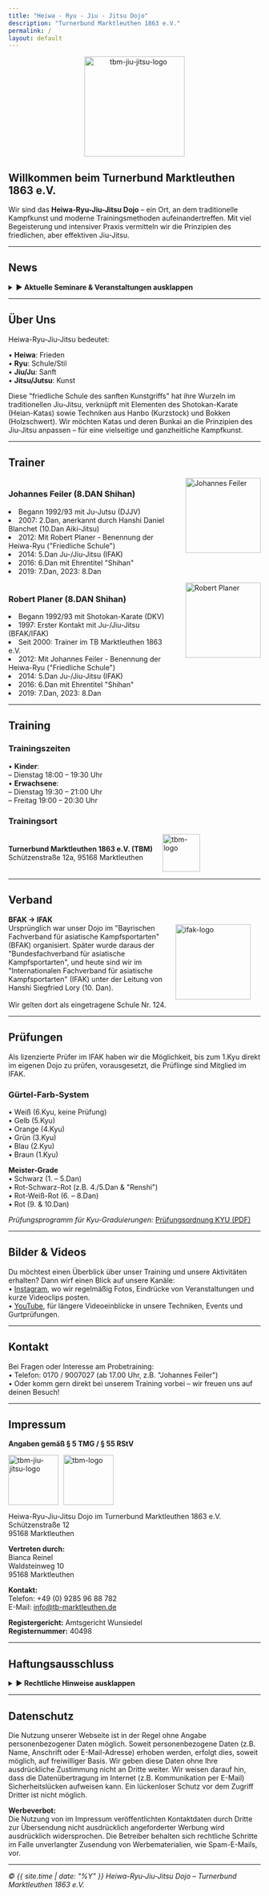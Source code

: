 ```yaml
---
title: "Heiwa - Ryu - Jiu - Jitsu Dojo"
description: "Turnerbund Marktleuthen 1863 e.V."
permalink: /
layout: default
---
```

<p align="center"><img src="https://github.com/user-attachments/assets/d263d546-a269-4b28-b1e5-814ba482da4e" alt="tbm-jiu-jitsu-logo" width="200" /></p>

## Willkommen beim Turnerbund Marktleuthen 1863 e.V. 
Wir sind das **Heiwa-Ryu-Jiu-Jitsu Dojo** – ein Ort, an dem traditionelle Kampfkunst und moderne Trainingsmethoden aufeinandertreffen. 
Mit viel Begeisterung und intensiver Praxis vermitteln wir die Prinzipien des friedlichen, aber effektiven Jiu-Jitsu.

---

## News

<details>
   <summary><strong>▶ Aktuelle Seminare & Veranstaltungen ausklappen</strong></summary>
   <div class="news-item" style="border: 2px solid #ccc; padding: 1rem; margin-bottom: 1rem;">
      <h3>Sa. 15.03.2025</h3>
      <p>
         Bei uns findet ein verbandsoffenes Seminar statt, mit  
         <em>Holger Tanzberger (Diespeck)</em> und  
         <em>Johannes Feiler (TBM)</em>.
      </p>
      <p>
         <strong>Details zum Seminar herunterladen:</strong>
      </p>
      <ul>
         <li><a href="https://github.com/user-attachments/files/18466483/Budo.Seminar.15032025.pdf" download="Budo_Seminar_15032025.pdf">Budo Seminar 15.03.2025 (PDF)</a></li>
      </ul>
   </div>
   <div class="news-item" style="border: 2px solid #ccc; padding: 1rem; margin-bottom: 1rem;">
      <h3>Fr. 18.07.2025 - So. 20.07.2025</h3>
      <p>
         Es findet ein verbandsoffenes Seminar statt, mit  
         <em>Andreas "Andy" Güttner (RoninZ)</em> sowie  
         <em>Robert Planer und Johannes Feiler (TBM)</em>.
      </p>
      <p>
         <strong>Details zum Seminar herunterladen:</strong>
      </p>
      <ul>
         <li><a href="https://github.com/user-attachments/assets/6acdf2d0-5780-4c76-ba7b-cf022aa3ccb8" download="Seminar_Details_18072025.png">Seminar Details 18.07.2025 (PNG)</a></li>
         <li><a href="https://github.com/user-attachments/assets/369612b1-ed07-4700-8493-5352397556e9" download="Zeitplan_18072025.png">Zeitplan 18.07.2025 (PNG)</a></li>
      </ul>
   </div>
</details>

---

## Über Uns
Heiwa-Ryu-Jiu-Jitsu bedeutet:

• **Heiwa**: Frieden  
• **Ryu**: Schule/Stil  
• **Jiu/Ju**: Sanft  
• **Jitsu/Jutsu**: Kunst

Diese "friedliche Schule des sanften Kunstgriffs" hat ihre Wurzeln im traditionellen Jiu-Jitsu, verknüpft mit Elementen des Shotokan-Karate (Heian-Katas) sowie Techniken aus Hanbo (Kurzstock) und Bokken (Holzschwert). Wir möchten Katas und deren Bunkai an die Prinzipien des Jiu-Jitsu anpassen – für eine vielseitige und ganzheitliche Kampfkunst.

---

## Trainer

<div style="display: flex; align-items: flex-start; margin-bottom: 1em;">
   <div>
      <h3>Johannes Feiler (8.DAN Shihan)</h3>
      <ul style="margin: 0; padding: 0; list-style: disc inside;">
         <li>Begann 1992/93 mit Ju-Jutsu (DJJV)</li>
         <li>2007: 2.Dan, anerkannt durch Hanshi Daniel Blanchet (10.Dan Aiki-Jitsu)</li>
         <li>2012: Mit Robert Planer - Benennung der Heiwa-Ryu ("Friedliche Schule")</li>
         <li>2014: 5.Dan Ju-/Jiu-Jitsu (IFAK)</li>
         <li>2016: 6.Dan mit Ehrentitel "Shihan"</li>
         <li>2019: 7.Dan, 2023: 8.Dan</li>
      </ul>
   </div>
   <img src="https://github.com/user-attachments/assets/5813b4b2-5b9b-4ea0-a5ff-843040ebe32c" alt="Johannes Feiler" style="width: 150px; margin-left: 20px;" /> 
</div>

<div style="display: flex; align-items: flex-start; margin-bottom: 1em;">
   <div>
      <h3>Robert Planer (8.DAN Shihan)</h3>
      <ul style="margin: 0; padding: 0; list-style: disc inside;">
         <li>Begann 1992/93 mit Shotokan-Karate (DKV)</li>
         <li>1997: Erster Kontakt mit Ju-/Jiu-Jitsu (BFAK/IFAK)</li>
         <li>Seit 2000: Trainer im TB Marktleuthen 1863 e.V.</li>
         <li>2012: Mit Johannes Feiler - Benennung der Heiwa-Ryu ("Friedliche Schule")</li>
         <li>2014: 5.Dan Ju-/Jiu-Jitsu (IFAK)</li>
         <li>2016: 6.Dan mit Ehrentitel "Shihan"</li>
         <li>2019: 7.Dan, 2023: 8.Dan</li>
      </ul>
   </div>
   <img src="https://github.com/user-attachments/assets/a3a7238c-97a3-4b21-b358-e01301a7ef9f" alt="Robert Planer" style="width: 150px; margin-left: 20px;" /> 
</div>

---

## Training
### Trainingszeiten
• **Kinder**:  
  – Dienstag 18:00 – 19:30 Uhr  
• **Erwachsene**:  
  – Dienstag 19:30 – 21:00 Uhr  
  – Freitag 19:00 – 20:30 Uhr  

### Trainingsort
<div style="display: flex; align-items: center; margin-bottom: 1em;">
  <div>
    <strong>Turnerbund Marktleuthen 1863 e.V. (TBM)</strong>
    <br/>
    Schützenstraße 12a, 95168 Marktleuthen
  </div>
  <img src="https://github.com/user-attachments/assets/e3988c30-3105-4095-94bd-18d56a14ec39" alt="tbm-logo" width="75" style="margin-left: 20px;" />
</div>

---

## Verband
<div style="display: flex; align-items: center; margin-bottom: 1em;">
  <div>
    <strong>BFAK → IFAK</strong>
    <br> Ursprünglich war unser Dojo im "Bayrischen Fachverband für asiatische Kampfsportarten" (BFAK) organisiert.
    Später wurde daraus der "Bundesfachverband für asiatische Kampfsportarten", und heute sind wir im "Internationalen Fachverband für asiatische Kampfsportarten" (IFAK) unter der Leitung von Hanshi Siegfried Lory (10. Dan).
    <br/>
    <br/> 
    Wir gelten dort als eingetragene Schule Nr. 124.
  </div>
  <img src="https://github.com/user-attachments/assets/51817342-61ba-467f-908f-d6209a90bb8a" alt="ifak-logo" width="150" style="margin-right: 20px;" />
</div>

---

## Prüfungen
Als lizenzierte Prüfer im IFAK haben wir die Möglichkeit, bis zum 1.Kyu direkt im eigenen Dojo zu prüfen, vorausgesetzt, die Prüflinge sind Mitglied im IFAK.

### Gürtel-Farb-System
• Weiß (6.Kyu, keine Prüfung)  
• Gelb (5.Kyu)  
• Orange (4.Kyu)  
• Grün (3.Kyu)  
• Blau (2.Kyu)  
• Braun (1.Kyu) 

**Meister-Grade**  
• Schwarz (1. – 5.Dan)  
• Rot-Schwarz-Rot (z.B. 4./5.Dan & "Renshi")  
• Rot-Weiß-Rot (6. – 8.Dan)  
• Rot (9. & 10.Dan)  

*Prüfungsprogramm für Kyu-Graduierungen:*
[Prüfungsordnung KYU (PDF)](https://github.com/user-attachments/files/18461588/PrufungsordnungHRJJ.kyu.pdf)

---

## Bilder & Videos
Du möchtest einen Überblick über unser Training und unsere Aktivitäten erhalten? Dann wirf einen Blick auf unsere Kanäle:  
• [Instagram](https://www.instagram.com/jiu_jitsu_tbm), wo wir regelmäßig Fotos, Eindrücke von Veranstaltungen und kurze Videoclips posten.  
• [YouTube](https://www.youtube.com/channel/UCy34rgHg0uicoFaSJ9eJQLw), für längere Videoeinblicke in unsere Techniken, Events und Gurtprüfungen.  

---

## Kontakt
Bei Fragen oder Interesse am Probetraining:  
• Telefon: 0170 / 9007027 (ab 17.00 Uhr, z.B. "Johannes Feiler")  
• Oder komm gern direkt bei unserem Training vorbei – wir freuen uns auf deinen Besuch!

---

## Impressum
**Angaben gemäß § 5 TMG / § 55 RStV**  

<div style="display: flex; gap: 10px;">
  <img src="https://github.com/user-attachments/assets/d263d546-a269-4b28-b1e5-814ba482da4e" alt="tbm-jiu-jitsu-logo" width="100" />
  <img src="https://github.com/user-attachments/assets/e3988c30-3105-4095-94bd-18d56a14ec39" alt="tbm-logo" width="100" />
</div>

Heiwa-Ryu-Jiu-Jitsu Dojo im Turnerbund Marktleuthen 1863 e.V.  
Schützenstraße 12  
95168 Marktleuthen  

**Vertreten durch:**  
Bianca Reinel  
Waldsteinweg 10  
95168 Marktleuthen  

**Kontakt:**  
Telefon: +49 (0) 9285 96 88 782  
E-Mail: [info@tb-marktleuthen.de](mailto:info@tb-marktleuthen.de)  

**Registergericht:** Amtsgericht Wunsiedel  
**Registernummer:** 40498  

---

## Haftungsausschluss
<details>
  <summary><strong>▶ Rechtliche Hinweise ausklappen</strong></summary>

  <h3>Haftung für Inhalte</h3>
  <p>
    Die Inhalte dieser Seite wurden mit größter Sorgfalt erstellt. Wir übernehmen jedoch keine Gewähr für die Korrektheit, Vollständigkeit und Aktualität der Inhalte.  
    Als Diensteanbieter sind wir gemäß § 7 Abs.1 TMG für eigene Inhalte nach den allgemeinen Gesetzen verantwortlich. Gemäß §§ 8 bis 10 TMG sind wir jedoch nicht verpflichtet, 
    übermittelte oder gespeicherte fremde Informationen zu überwachen oder nach Hinweisen auf rechtswidrige Tätigkeiten zu suchen. Verpflichtungen zur Entfernung oder Sperrung der Nutzung 
    von Informationen nach den allgemeinen Gesetzen bleiben hiervon unberührt. Eine diesbezügliche Haftung ist jedoch erst ab dem Zeitpunkt der Kenntniserlangung einer konkreten 
    Rechtsverletzung möglich. Bei Bekanntwerden von entsprechenden Rechtsverletzungen werden wir diese Inhalte umgehend entfernen.
  </p>

  <h3>Haftung für Links</h3>
  <p>
    Unsere Webseite enthält Links zu externen Webseiten, auf deren Inhalte wir keinen Einfluss haben. Deshalb können wir für diese fremden Inhalte auch keine Gewähr übernehmen.  
    Für die Inhalte der verlinkten Seiten ist stets der jeweilige Anbieter oder Betreiber verantwortlich. Die verlinkten Seiten wurden zum Zeitpunkt der Verlinkung auf mögliche 
    Rechtsverstöße überprüft; rechtswidrige Inhalte waren zu diesem Zeitpunkt nicht erkennbar.  
    Eine permanente inhaltliche Kontrolle der verlinkten Seiten ist jedoch ohne konkrete Anhaltspunkte einer Rechtsverletzung nicht zumutbar. Wenn uns Rechtsverletzungen bekannt 
    werden, entfernen wir solche Links umgehend.
  </p>

  <h3>Urheberrecht</h3>
  <p>
    Alle durch die Betreiber dieser Webseite erstellten Inhalte und Werke unterliegen dem deutschen Urheberrecht.  
    Die Vervielfältigung, Bearbeitung, Verbreitung oder jegliche Art der Verwertung außerhalb der Grenzen des Urheberrechts bedürfen der schriftlichen Zustimmung des jeweiligen Autors.  
    Downloads oder Kopien dieser Seite sind lediglich für den privaten, nicht kommerziellen Gebrauch gestattet. Sollten Inhalte auf dieser Webseite nicht vom Betreiber erstellt 
    worden sein, werden die Urheberrechte Dritter beachtet und als solche gekennzeichnet. Sollte dennoch eine Urheberrechtsverletzung bekannt werden, bitten wir um einen 
    entsprechenden Hinweis. Bei Bekanntwerden von Rechtsverletzungen entfernen wir derartige Inhalte umgehend.
  </p>

</details>

---

## Datenschutz
Die Nutzung unserer Webseite ist in der Regel ohne Angabe personenbezogener Daten möglich. Soweit personenbezogene Daten (z.B. Name, Anschrift oder E-Mail-Adresse) erhoben werden, erfolgt dies, soweit möglich, auf freiwilliger Basis. Wir geben diese Daten ohne Ihre ausdrückliche Zustimmung nicht an Dritte weiter. Wir weisen darauf hin, dass die Datenübertragung im Internet (z.B. Kommunikation per E-Mail) Sicherheitslücken aufweisen kann. Ein lückenloser Schutz vor dem Zugriff Dritter ist nicht möglich.

**Werbeverbot:**  
Die Nutzung von im Impressum veröffentlichten Kontaktdaten durch Dritte zur Übersendung nicht ausdrücklich angeforderter Werbung wird ausdrücklich widersprochen. Die Betreiber behalten sich rechtliche Schritte im Falle unverlangter Zusendung von Werbematerialien, wie Spam-E-Mails, vor.

---

*© {{ site.time | date: "%Y" }} Heiwa-Ryu-Jiu-Jitsu Dojo – Turnerbund Marktleuthen 1863 e.V.*  

<head>
  <link rel="icon" type="image/x-icon" href="/favicon.ico">
</head>
